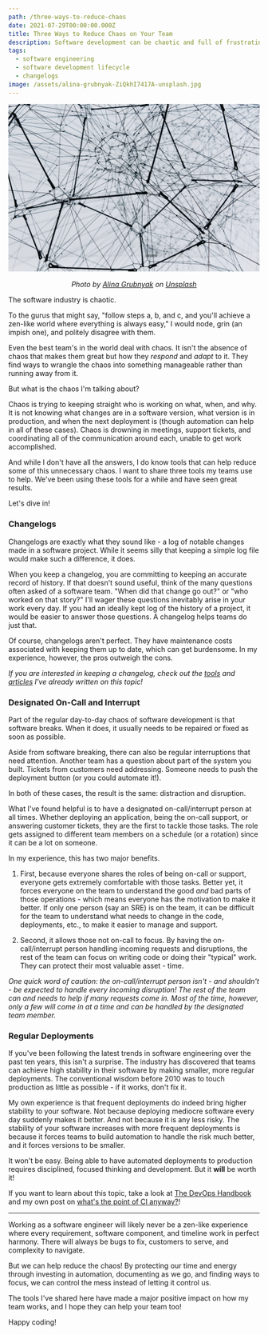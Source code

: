 ```yaml
---
path: /three-ways-to-reduce-chaos
date: 2021-07-29T00:00:00.000Z
title: Three Ways to Reduce Chaos on Your Team
description: Software development can be chaotic and full of frustrating situations. Here are some ways to reduce the unneccesary chaos.
tags:
  - software engineering
  - software development lifecycle
  - changelogs
image: /assets/alina-grubnyak-ZiQkhI7417A-unsplash.jpg
---
```


![](../assets/alina-grubnyak-ZiQkhI7417A-unsplash.jpg)

<center>

<i>

Photo by <a href="https://unsplash.com/@alinnnaaaa?utm_source=unsplash&utm_medium=referral&utm_content=creditCopyText">Alina Grubnyak</a> on <a href="https://unsplash.com/s/photos/complex?utm_source=unsplash&utm_medium=referral&utm_content=creditCopyText">Unsplash</a>

</i>

</center>

The software industry is chaotic. 

To the gurus that might say, "follow steps a, b, and c, and you'll achieve a zen-like world where everything is always easy," I would node, grin (an impish one), and politely disagree with them. 

Even the best team's in the world deal with chaos. It isn't the absence of chaos that makes them great but how they _respond_ and _adapt_ to it. They find ways to wrangle the chaos into something manageable rather than running away from it.

But what is the chaos I'm talking about?

Chaos is trying to keeping straight who is working on what, when, and why. It is not knowing what changes are in a software version, what version is in production, and when the next deployment is (though automation can help in all of these cases). Chaos is drowning in meetings, support tickets, and coordinating all of the communication around each, unable to get work accomplished.

And while I don't have all the answers, I do know tools that can help reduce some of this unnecessary chaos. I want to share three tools my teams use to help. We've been using these tools for a while and have seen great results.

Let's dive in!

### Changelogs

Changelogs are exactly what they sound like - a log of notable changes made in a software project. While it seems silly that keeping a simple log file would make such a difference, it does.

When you keep a changelog, you are committing to keeping an accurate record of history. If that doesn't sound useful, think of the many questions often asked of a software team. "When did that change go out?" or "who worked on that story?" I'll wager these questions inevitably arise in your work every day. If you had an ideally kept log of the history of a project, it would be easier to answer those questions. A changelog helps teams do just that.

Of course, changelogs aren't perfect. They have maintenance costs associated with keeping them up to date, which can get burdensome. In my experience, however, the pros outweigh the cons.

_If you are interested in keeping a changelog, check out the [tools](https://github.com/dangoslen/changelog-enforcer) and [articles](https://dangoslen.me/tags/changelogs) I've already written on this topic!_

### Designated On-Call and Interrupt

Part of the regular day-to-day chaos of software development is that software breaks. When it does, it usually needs to be repaired or fixed as soon as possible.

Aside from software breaking, there can also be regular interruptions that need attention. Another team has a question about part of the system you built. Tickets from customers need addressing. Someone needs to push the deployment button (or you could automate it!).

In both of these cases, the result is the same: distraction and disruption. 

What I've found helpful is to have a designated on-call/interrupt person at all times. Whether deploying an application, being the on-call support, or answering customer tickets, they are the first to tackle those tasks. The role gets assigned to different team members on a schedule (or a rotation) since it can be a lot on someone. 

In my experience, this has two major benefits.

1. First, because everyone shares the roles of being on-call or support, everyone gets extremely comfortable with those tasks. Better yet, it forces everyone on the team to understand the good _and_ bad parts of those operations - which means everyone has the motivation to make it better. If only one person (say an SRE) is on the team, it can be difficult for the team to understand what needs to change in the code, deployments, etc., to make it easier to manage and support.

2. Second, it allows those not on-call to focus. By having the on-call/interrupt person handling incoming requests and disruptions, the rest of the team can focus on writing code or doing their "typical" work. They can protect their most valuable asset - time.

_One quick word of caution: the on-call/interrupt person isn't - and shouldn't - be expected to handle every incoming disruption! The rest of the team can and needs to help if many requests come in. Most of the time, however, only a few will come in at a time and can be handled by the designated team member._

### Regular Deployments

If you've been following the latest trends in software engineering over the past ten years, this isn't a surprise. The industry has discovered that teams can achieve high stability in their software by making smaller, more regular deployments. The conventional wisdom before 2010 was to touch production as little as possible - if it works, don't fix it.

My own experience is that frequent deployments do indeed bring higher stability to your software. Not because deploying mediocre software every day suddenly makes it better. And not because it is any less risky. The stability of your software increases with more frequent deployments is because it forces teams to build automation to handle the risk much better, and it forces versions to be smaller. 

It won't be easy. Being able to have automated deployments to production requires disciplined, focused thinking and development. But it **will** be worth it!

If you want to learn about this topic, take a look at [The DevOps Handbook](https://www.amazon.com/dp/1942788002/ref=cm_sw_r_tw_dp_DM172Z4HB3RAGBEM2E1Q?_encoding=UTF8&psc=1) and my own post on [what's the point of CI anyway?](https://dangoslen.me/blog/whats-the-point-of-ci-anyway/)!

- - -

Working as a software engineer will likely never be a zen-like experience where every requirement, software component, and timeline work in perfect harmony. There will always be bugs to fix, customers to serve, and complexity to navigate.

But we can help reduce the chaos! By protecting our time and energy through investing in automation, documenting as we go, and finding ways to focus, we can control the mess instead of letting it control us. 

The tools I've shared here have made a major positive impact on how my team works, and I hope they can help your team too!

Happy coding!

